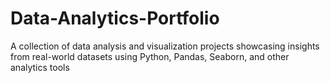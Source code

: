 # Data-Analytics-Portfolio
A collection of data analysis and visualization projects showcasing insights from real-world datasets using Python, Pandas, Seaborn, and other analytics tools
